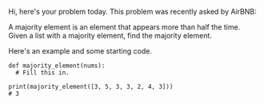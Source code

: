 Hi, here's your problem today. This problem was recently asked by AirBNB:

A majority element is an element that appears more than half the time. Given a list with a majority element, find the majority element.

Here's an example and some starting code.

```
def majority_element(nums):
  # Fill this in.

print(majority_element([3, 5, 3, 3, 2, 4, 3]))
# 3
```

